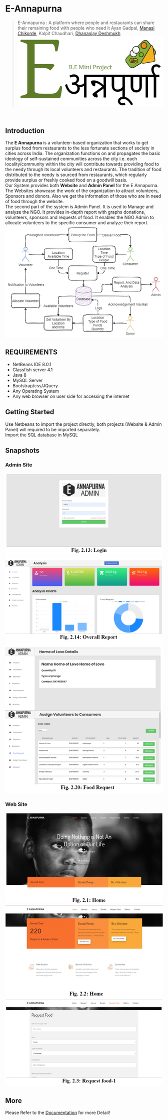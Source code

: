 # E-Annapurna
> E-Annapurna : A platform where people and restaurants can share their remaining food with people who need it
> Ayan Gadpal, [Manasi Chikorde](https://github.com/ManasiChikorde), Kalpit Chaudhari, [Dhananjay Deshmukh](https://github.com/dhananjaydeshmukh0)
![Logo](https://github.com/AyanGadpal/E-Annapurna/blob/master/images/EAnnapurna.png)
<br>

## Introduction
The **E Annapurna** is a volunteer-based organization that works to get surplus food from restaurants to the less fortunate sections of society in cities across India. The organization functions on and propagates the basic ideology of self-sustained communities across the city i.e. each locality/community within the city will contribute towards providing food to the needy through its local volunteers and restaurants. The tradition of food distributed to the needy is sourced from restaurants, which regularly provide surplus or freshly cooked food on a goodwill basis.<br> 
Our System provides both **Website** and **Admin Panel** for the E Annapurna. <br>
The Websites showcase the work of the organization to attract volunteers, Sponsors and donors. Also we get the information of those who are in need of food through the website. <br>
The second part of the system is Admin Panel. It is used to Manage and analyze the NGO. It provides in-depth report with graphs donations, volunteers, sponsors and requests of food. It enables the NGO Admin to allocate volunteers to the specific consumer and analyze their report.
![Diagram](https://github.com/AyanGadpal/E-Annapurna/blob/master/images/E-Annapurna.png)
## REQUIREMENTS
* NetBeans IDE 8.0.1
* Glassfish server 4.1 
* Java 8 
* MySQL Server 
* Bootstrap/css/JQuery 
* Any Operating System 
* Any web browser on user side for accessing the internet
## Getting Started
Use Netbeans to import the project directly, both projects (Website & Admin Panel) will required to be imported separately.<br>
Import the SQL database in MySQL
## Snapshots  
### Admin Site
![Login](https://github.com/AyanGadpal/E-Annapurna/blob/master/images/admin.png)
![Report](https://github.com/AyanGadpal/E-Annapurna/blob/master/images/report.png)
![Pending Food Request](https://github.com/AyanGadpal/E-Annapurna/blob/master/images/food.png)
### Web Site
![Home](https://github.com/AyanGadpal/E-Annapurna/blob/master/images/home.PNG)
![Home](https://github.com/AyanGadpal/E-Annapurna/blob/master/images/home2.PNG)
![Request food](https://github.com/AyanGadpal/E-Annapurna/blob/master/images/rf.PNG)
## More 
Please Refer to the [Documentation](https://github.com/AyanGadpal/E-Annapurna/tree/master/Documentation) for more Detail!

